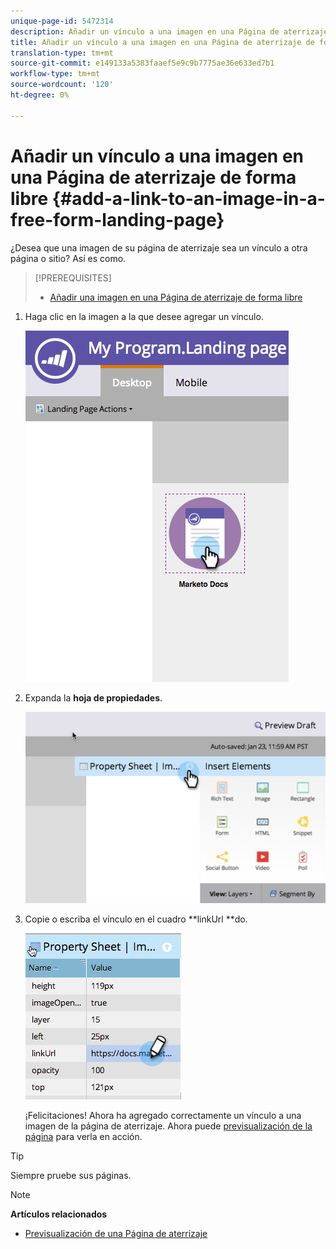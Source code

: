 ```yaml
---
unique-page-id: 5472314
description: Añadir un vínculo a una imagen en una Página de aterrizaje de forma libre - Documentos de marketing - Documentación del producto
title: Añadir un vínculo a una imagen en una Página de aterrizaje de forma libre
translation-type: tm+mt
source-git-commit: e149133a5383faaef5e9c9b7775ae36e633ed7b1
workflow-type: tm+mt
source-wordcount: '120'
ht-degree: 0%

---
```



# Añadir un vínculo a una imagen en una Página de aterrizaje de forma libre {#add-a-link-to-an-image-in-a-free-form-landing-page}

¿Desea que una imagen de su página de aterrizaje sea un vínculo a otra página o sitio? Así es como.

>[!PREREQUISITES]
>
>* [Añadir una imagen en una Página de aterrizaje de forma libre](add-an-image-to-a-free-form-landing-page.md)

>



1. Haga clic en la imagen a la que desee agregar un vínculo.

   ![](assets/click-on-image.png)

1. Expanda la **hoja de propiedades**.

   ![](assets/image2015-5-21-15-3a42-3a27.png)

1. Copie o escriba el vínculo en el cuadro **linkUrl **do.

   ![](assets/add-link.png)

   ¡Felicitaciones! Ahora ha agregado correctamente un vínculo a una imagen de la página de aterrizaje. Ahora puede [previsualización de la página](../../../../product-docs/demand-generation/landing-pages/landing-page-actions/preview-a-landing-page.md) para verla en acción.

>[!TIP]
>
>Siempre pruebe sus páginas.

>[!NOTE]
>
>**Artículos relacionados**
>
>* [Previsualización de una Página de aterrizaje](../../../../product-docs/demand-generation/landing-pages/landing-page-actions/preview-a-landing-page.md)

>



